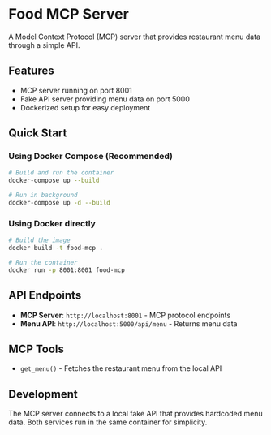 # Food MCP Server

A Model Context Protocol (MCP) server that provides restaurant menu data through a simple API.

## Features

- MCP server running on port 8001
- Fake API server providing menu data on port 5000
- Dockerized setup for easy deployment

## Quick Start

### Using Docker Compose (Recommended)

```bash
# Build and run the container
docker-compose up --build

# Run in background
docker-compose up -d --build
```

### Using Docker directly

```bash
# Build the image
docker build -t food-mcp .

# Run the container
docker run -p 8001:8001 food-mcp
```

## API Endpoints

- **MCP Server**: `http://localhost:8001` - MCP protocol endpoints
- **Menu API**: `http://localhost:5000/api/menu` - Returns menu data

## MCP Tools

- `get_menu()` - Fetches the restaurant menu from the local API

## Development

The MCP server connects to a local fake API that provides hardcoded menu data. Both services run in the same container for simplicity.
